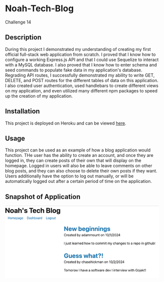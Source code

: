 # Noah-Tech-Blog
Challenge 14

## Description
During this project I demonstrated my understanding of creating my first official full-stack web application from scratch. I proved that I know how to configure a working Express.js API and that I could use Sequelize to interact with a MySQL database. I also proved that I know how to enter schema and seed commands to populate fake data in my application's database. Regrading API routes, I successfully demonstrated my ability to write GET, DELETE, and POST routes for the different tables of data on this application. I also created user authentication, used handlebars to create different views on my application, and even utilized many different npm packages to speed up the creation of my application.

## Installation
This project is deployed on Heroku and can be viewed [here](https://tech-blog-84849999-1510562f600e.herokuapp.com/).

## Usage
This project can be used as an example of how a blog application would function. THe user has the ability to create an account, and once they are logged in, they can create posts of their own that will display on the homepage. Logged in users will also be able to leave comments on other blog posts, and they can also choose to delete their own posts if they want. Users additionally have the option to log out manually, or will be automatically logged out after a certain period of time on the application.

## Snapshot of Application
![project image](public/deployedApp.jpg)
